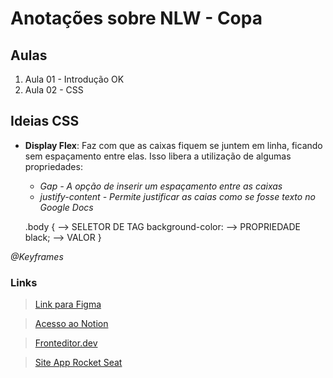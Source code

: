 
# Anotações sobre NLW - Copa

## Aulas

1. Aula 01 - Introdução OK
2. Aula 02 - CSS

## Ideias CSS

- **Display Flex**: Faz com que as caixas fiquem se juntem em linha, ficando sem espaçamento entre elas. Isso libera a utilização de algumas propriedades:
    - _Gap - A opção de inserir um espaçamento entre as caixas_
    - _justify-content - Permite justificar as caias como se fosse texto no Google Docs_


    .body { --> SELETOR DE TAG
        background-color: --> PROPRIEDADE
             black; --> VALOR
    }

_@Keyframes_

### Links

> [Link para Figma](https://www.figma.com/file/kljjtCWNtsTQRinLtZ4mn5/Calend%C3%A1rio-de-Jogos-(Community)?node-id=114%3A165)

> [Acesso ao Notion](https://efficient-sloth-d85.notion.site/NLW-10-Copa-235da64b014048b4a4c25229b67ecb12)

> [Fronteditor.dev](https://www.fronteditor.dev/)

> [Site App Rocket Seat](https://app.rocketseat.com.br/event/nlw-copa/explorer/aula-1)


